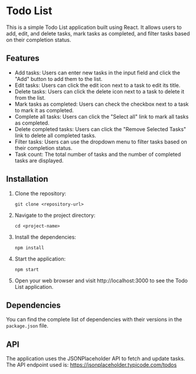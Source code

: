# Todo List

This is a simple Todo List application built using React. It allows users to add, edit, and delete tasks, mark tasks as completed, and filter tasks based on their completion status.

## Features

- Add tasks: Users can enter new tasks in the input field and click the "Add" button to add them to the list.
- Edit tasks: Users can click the edit icon next to a task to edit its title.
- Delete tasks: Users can click the delete icon next to a task to delete it from the list.
- Mark tasks as completed: Users can check the checkbox next to a task to mark it as completed.
- Complete all tasks: Users can click the "Select all" link to mark all tasks as completed.
- Delete completed tasks: Users can click the "Remove Selected Tasks" link to delete all completed tasks.
- Filter tasks: Users can use the dropdown menu to filter tasks based on their completion status.
- Task count: The total number of tasks and the number of completed tasks are displayed.

## Installation

1. Clone the repository:
   ```
   git clone <repository-url>
   ```

2. Navigate to the project directory:
   ```
   cd <project-name>
   ```

3. Install the dependencies:
   ```
   npm install
   ```

4. Start the application:
   ```
   npm start
   ```

5. Open your web browser and visit http://localhost:3000 to see the Todo List application.

## Dependencies

You can find the complete list of dependencies with their versions in the `package.json` file.

## API

The application uses the JSONPlaceholder API to fetch and update tasks. The API endpoint used is: https://jsonplaceholder.typicode.com/todos

